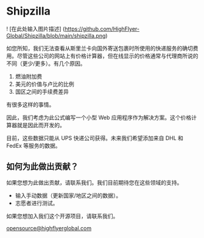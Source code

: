 # Shipzilla

! [在此处输入图片描述] (https://github.com/HighFlyer-Global/Shipzilla/blob/main/shipzilla.png)



如您所知，我们无法查看从斯里兰卡向国外寄送包裹时所使用的快递服务的确切费用。尽管这些公司的网站上有价格计算器，但在线显示的价格通常与代理商所说的不同（更少/更多）。有几个原因。

 1. 燃油附加费
 2. 美元的价值与卢比的比例
 3. 国区之间的手续费差异

有很多这样的事情。

因此，我们考虑为此公式编写一个小型 Web 应用程序作为解决方案。这个价格计算器就是因此而开发的。

目前，这些数据只能从 UPS 快递公司获得。未来我们希望添加来自 DHL 和 FedEx 等服务的数据。

## 如何为此做出贡献？
如果您想为此做出贡献，请联系我们。我们目前期待您在这些领域的支持。

 - 输入手动数据（更新国家/地区之间的数据）。
 - 志愿者进行测试。

如果您想加入我们这个开源项目，请联系我们。

opensource@highflyerglobal.com
